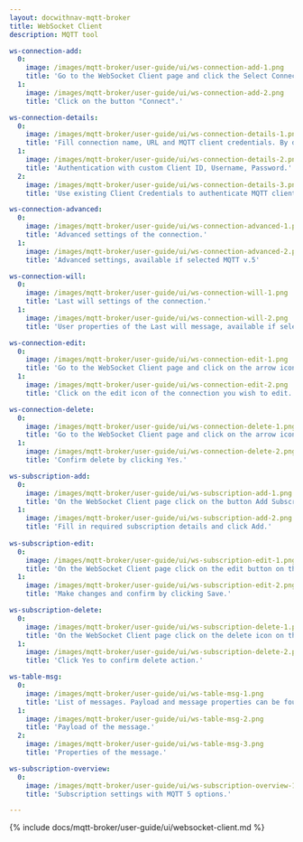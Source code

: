 ```yaml
---
layout: docwithnav-mqtt-broker
title: WebSocket Client
description: MQTT tool

ws-connection-add:
  0:
    image: /images/mqtt-broker/user-guide/ui/ws-connection-add-1.png
    title: 'Go to the WebSocket Client page and click the Select Connection, represented by the expand more icon.'
  1:
    image: /images/mqtt-broker/user-guide/ui/ws-connection-add-2.png
    title: 'Click on the button "Connect".'

ws-connection-details:
  0:
    image: /images/mqtt-broker/user-guide/ui/ws-connection-details-1.png
    title: 'Fill connection name, URL and MQTT client credentials. By default, the credentials are auto-generated.'
  1:
    image: /images/mqtt-broker/user-guide/ui/ws-connection-details-2.png
    title: 'Authentication with custom Client ID, Username, Password.'
  2:
    image: /images/mqtt-broker/user-guide/ui/ws-connection-details-3.png
    title: 'Use existing Client Credentials to authenticate MQTT client.'

ws-connection-advanced:
  0:
    image: /images/mqtt-broker/user-guide/ui/ws-connection-advanced-1.png
    title: 'Advanced settings of the connection.'
  1:
    image: /images/mqtt-broker/user-guide/ui/ws-connection-advanced-2.png
    title: 'Advanced settings, available if selected MQTT v.5'

ws-connection-will:
  0:
    image: /images/mqtt-broker/user-guide/ui/ws-connection-will-1.png
    title: 'Last will settings of the connection.'
  1:
    image: /images/mqtt-broker/user-guide/ui/ws-connection-will-2.png
    title: 'User properties of the Last will message, available if selected MQTT v.5'

ws-connection-edit:
  0:
    image: /images/mqtt-broker/user-guide/ui/ws-connection-edit-1.png
    title: 'Go to the WebSocket Client page and click on the arrow icon to expand the list of connections.'
  1:
    image: /images/mqtt-broker/user-guide/ui/ws-connection-edit-2.png
    title: 'Click on the edit icon of the connection you wish to edit.'

ws-connection-delete:
  0:
    image: /images/mqtt-broker/user-guide/ui/ws-connection-delete-1.png
    title: 'Go to the WebSocket Client page and click on the arrow icon to expand the list of connections, then click on the trash icon.'
  1:
    image: /images/mqtt-broker/user-guide/ui/ws-connection-delete-2.png
    title: 'Confirm delete by clicking Yes.'

ws-subscription-add:
  0:
    image: /images/mqtt-broker/user-guide/ui/ws-subscription-add-1.png
    title: 'On the WebSocket Client page click on the button Add Subscription.'
  1:
    image: /images/mqtt-broker/user-guide/ui/ws-subscription-add-2.png
    title: 'Fill in required subscription details and click Add.'
    
ws-subscription-edit:
  0:
    image: /images/mqtt-broker/user-guide/ui/ws-subscription-edit-1.png
    title: 'On the WebSocket Client page click on the edit button on the subscription row.'
  1:
    image: /images/mqtt-broker/user-guide/ui/ws-subscription-edit-2.png
    title: 'Make changes and confirm by clicking Save.'

ws-subscription-delete:
  0:
    image: /images/mqtt-broker/user-guide/ui/ws-subscription-delete-1.png
    title: 'On the WebSocket Client page click on the delete icon on the subscription row.'
  1:
    image: /images/mqtt-broker/user-guide/ui/ws-subscription-delete-2.png
    title: 'Click Yes to confirm delete action.'

ws-table-msg:
  0:
    image: /images/mqtt-broker/user-guide/ui/ws-table-msg-1.png
    title: 'List of messages. Payload and message properties can be found in the actions section.'
  1:
    image: /images/mqtt-broker/user-guide/ui/ws-table-msg-2.png
    title: 'Payload of the message.'
  2:
    image: /images/mqtt-broker/user-guide/ui/ws-table-msg-3.png
    title: 'Properties of the message.'

ws-subscription-overview:
  0:
    image: /images/mqtt-broker/user-guide/ui/ws-subscription-overview-1.png
    title: 'Subscription settings with MQTT 5 options.'

---
```


{% include docs/mqtt-broker/user-guide/ui/websocket-client.md %}
